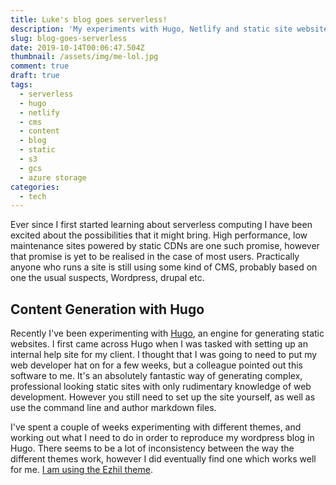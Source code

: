 ```yaml
---
title: Luke's blog goes serverless!
description: 'My experiments with Hugo, Netlify and static site websites'
slug: blog-goes-serverless
date: 2019-10-14T00:06:47.504Z
thumbnail: /assets/img/me-lol.jpg
comment: true
draft: true
tags:
  - serverless
  - hugo
  - netlify
  - cms
  - content
  - blog
  - static
  - s3
  - gcs
  - azure storage
categories:
  - tech
---
```

Ever since I first started learning about serverless computing I have been excited about the possibilities that it might bring. High performance, low maintenance sites powered by static CDNs are one such promise, however that promise is yet to be realised in the case of most users. Practically anyone who runs a site is still using some kind of CMS, probably based on one the usual suspects, Wordpress, drupal etc.

## Content Generation with Hugo

Recently I've been experimenting with [Hugo](https://gohugo.io/), an engine for generating static websites. I first came across Hugo when I was tasked with setting up an internal help site for my client. I thought that I was going to need to put my web developer hat on for a few weeks, but a colleague pointed out this software to me. It's an absolutely fantastic way of generating complex, professional looking static sites with only rudimentary knowledge of web development. However you still need to set up the site yourself, as well as use the command line and author markdown files.

I've spent a couple of weeks experimenting with different themes, and working out what I need to do in order to reproduce my wordpress blog in Hugo. There seems to be a lot of inconsistency between the way the different themes work, however I did eventually find one which works well for me. [I am using the Ezhil theme](https://github.com/vividvilla/ezhil).
